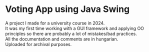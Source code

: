 # Voting App using Java Swing
A project I made for a university course in 2024.  
It was my first time working with a GUI framework and applying OO principles so there are probably a lot of mistakes/bad practices.  
All the documentation and comments are in hungarian.  
Uploaded for archival purposes.
